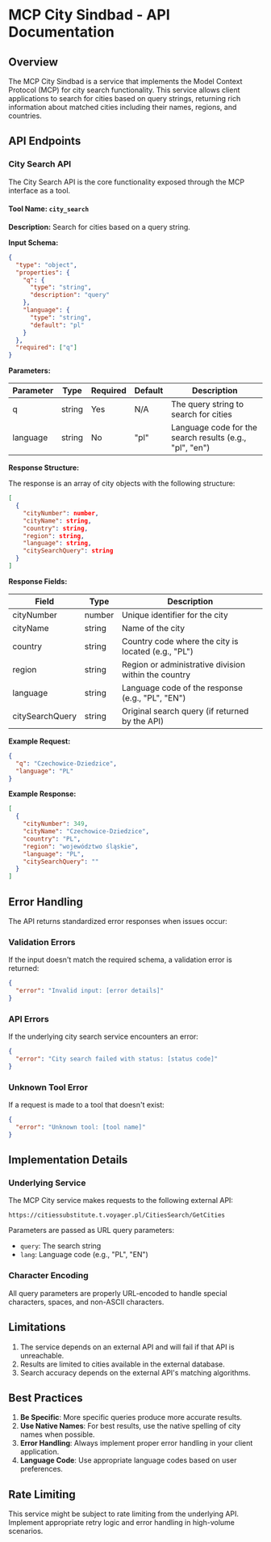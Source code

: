 # MCP City Sindbad - API Documentation

## Overview

The MCP City Sindbad is a service that implements the Model Context Protocol (MCP) for city search functionality. This service allows client applications to search for cities based on query strings, returning rich information about matched cities including their names, regions, and countries.

## API Endpoints

### City Search API

The City Search API is the core functionality exposed through the MCP interface as a tool.

#### Tool Name: `city_search`

**Description:** Search for cities based on a query string.

**Input Schema:**

```json
{
  "type": "object",
  "properties": {
    "q": {
      "type": "string",
      "description": "query"
    },
    "language": {
      "type": "string",
      "default": "pl"
    }
  },
  "required": ["q"]
}
```

**Parameters:**

| Parameter | Type   | Required | Default | Description                          |
|-----------|--------|----------|---------|--------------------------------------|
| q         | string | Yes      | N/A     | The query string to search for cities |
| language  | string | No       | "pl"    | Language code for the search results (e.g., "pl", "en") |

**Response Structure:**

The response is an array of city objects with the following structure:

```json
[
  {
    "cityNumber": number,
    "cityName": string,
    "country": string,
    "region": string,
    "language": string,
    "citySearchQuery": string
  }
]
```

**Response Fields:**

| Field          | Type   | Description                                          |
|----------------|--------|------------------------------------------------------|
| cityNumber     | number | Unique identifier for the city                       |
| cityName       | string | Name of the city                                     |
| country        | string | Country code where the city is located (e.g., "PL")  |
| region         | string | Region or administrative division within the country |
| language       | string | Language code of the response (e.g., "PL", "EN")     |
| citySearchQuery| string | Original search query (if returned by the API)       |

**Example Request:**

```json
{
  "q": "Czechowice-Dziedzice",
  "language": "PL"
}
```

**Example Response:**

```json
[
  {
    "cityNumber": 349,
    "cityName": "Czechowice-Dziedzice",
    "country": "PL",
    "region": "województwo śląskie",
    "language": "PL",
    "citySearchQuery": ""
  }
]
```

## Error Handling

The API returns standardized error responses when issues occur:

### Validation Errors

If the input doesn't match the required schema, a validation error is returned:

```json
{
  "error": "Invalid input: [error details]"
}
```

### API Errors

If the underlying city search service encounters an error:

```json
{
  "error": "City search failed with status: [status code]"
}
```

### Unknown Tool Error

If a request is made to a tool that doesn't exist:

```json
{
  "error": "Unknown tool: [tool name]"
}
```

## Implementation Details

### Underlying Service

The MCP City service makes requests to the following external API:

```
https://citiessubstitute.t.voyager.pl/CitiesSearch/GetCities
```

Parameters are passed as URL query parameters:
- `query`: The search string
- `lang`: Language code (e.g., "PL", "EN")

### Character Encoding

All query parameters are properly URL-encoded to handle special characters, spaces, and non-ASCII characters.

## Limitations

1. The service depends on an external API and will fail if that API is unreachable.
2. Results are limited to cities available in the external database.
3. Search accuracy depends on the external API's matching algorithms.

## Best Practices

1. **Be Specific**: More specific queries produce more accurate results.
2. **Use Native Names**: For best results, use the native spelling of city names when possible.
3. **Error Handling**: Always implement proper error handling in your client application.
4. **Language Code**: Use appropriate language codes based on user preferences.

## Rate Limiting

This service might be subject to rate limiting from the underlying API. Implement appropriate retry logic and error handling in high-volume scenarios.
